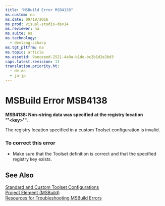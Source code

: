 ```yaml
---
title: "MSBuild Error MSB4138"
ms.custom: na
ms.date: 09/19/2016
ms.prod: visual-studio-dev14
ms.reviewer: na
ms.suite: na
ms.technology: 
  - devlang-csharp
ms.tgt_pltfrm: na
ms.topic: article
ms.assetid: 9aeceeed-2521-4a0a-b1de-bc2b1d2e2bd3
caps.latest.revision: 11
translation.priority.ht: 
  - de-de
  - ja-jp
---
```

# MSBuild Error MSB4138
**MSB4138: Non-string data was specified at the registry location "'<key\>'".**  
  
 The registry location specified in a custom Toolset configuration is invalid.  
  
### To correct this error  
  
-   Make sure that the Toolset definition is correct and that the specified registry key exists.  
  
## See Also  
 [Standard and Custom Toolset Configurations](../vs140/Standard-and-Custom-Toolset-Configurations.md)   
 [Project Element (MSBuild)](../vs140/Project-Element--MSBuild-.md)   
 [Resources for Troubleshooting MSBuild Errors](../vs140/Additional-MSBuild-Resources.md)